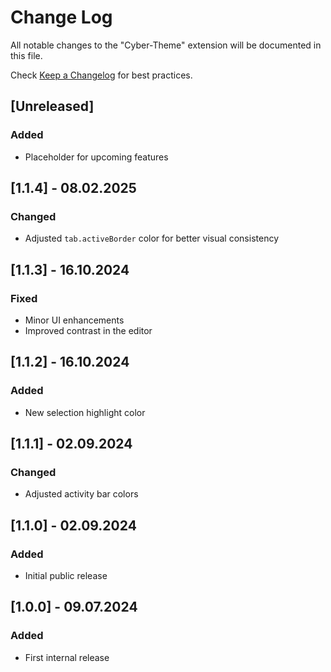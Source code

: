 # Change Log

All notable changes to the "Cyber-Theme" extension will be documented in this file.

Check [Keep a Changelog](http://keepachangelog.com/) for best practices.

## [Unreleased]

### Added
- Placeholder for upcoming features

## [1.1.4] - 08.02.2025
### Changed
- Adjusted `tab.activeBorder` color for better visual consistency

## [1.1.3] - 16.10.2024
### Fixed
- Minor UI enhancements
- Improved contrast in the editor

## [1.1.2] - 16.10.2024
### Added
- New selection highlight color

## [1.1.1] - 02.09.2024
### Changed
- Adjusted activity bar colors

## [1.1.0] - 02.09.2024
### Added
- Initial public release

## [1.0.0] - 09.07.2024
### Added
- First internal release
